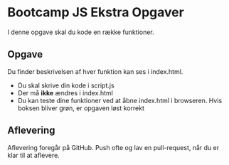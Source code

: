 # Bootcamp JS Ekstra Opgaver

I denne opgave skal du kode en række funktioner. 

## Opgave

Du finder beskrivelsen af hver funktion kan ses i index.html.
- Du skal skrive din kode i script.js
- Der må __ikke__ ændres i index.html
- Du kan teste dine funktioner ved at åbne index.html i browseren. Hvis boksen bliver grøn, er opgaven løst korrekt

## Aflevering

Aflevering foregår på GitHub. Push ofte og lav en pull-request, når du er klar til at aflevere.